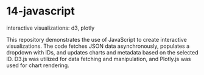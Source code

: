 # 14-javascript
interactive visualizations: d3, plotly

This repository demonstrates the use of JavaScript to create interactive visualizations. The code fetches JSON data asynchronously, populates a dropdown with IDs, and updates charts and metadata based on the selected ID. D3.js was utilized for data fetching and manipulation, and Plotly.js was used for chart rendering.
